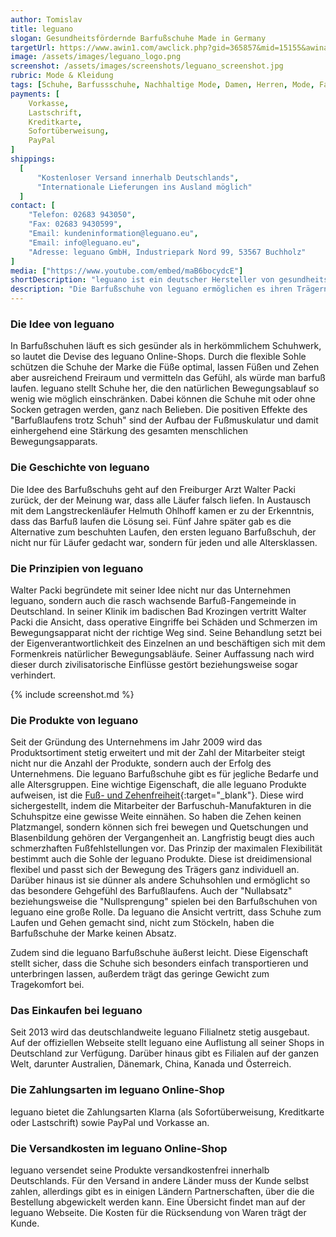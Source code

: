 ```yaml
---
author: Tomislav
title: leguano
slogan: Gesundheitsfördernde Barfußschuhe Made in Germany
targetUrl: https://www.awin1.com/awclick.php?gid=365857&mid=15155&awinaffid=731132&linkid=2430397&clickref=
image: /assets/images/leguano_logo.png
screenshot: /assets/images/screenshots/leguano_screenshot.jpg
rubric: Mode & Kleidung
tags: [Schuhe, Barfussschuhe, Nachhaltige Mode, Damen, Herren, Mode, Fashion]
payments: [
    Vorkasse,
    Lastschrift,
    Kreditkarte,
    Sofortüberweisung,
    PayPal
]
shippings:
  [
      "Kostenloser Versand innerhalb Deutschlands",
      "Internationale Lieferungen ins Ausland möglich"
  ]
contact: [
    "Telefon: 02683 943050", 
    "Fax: 02683 9430599",
    "Email: kundeninformation@leguano.eu",
    "Email: info@leguano.eu",
    "Adresse: leguano GmbH, Industriepark Nord 99, 53567 Buchholz"
]
media: ["https://www.youtube.com/embed/maB6bocydcE"]
shortDescription: "leguano ist ein deutscher Hersteller von gesundheitsfördernden und nachhaltigen Schuhen mit Barfußgefühl beim Laufen für Damen und Herren."
description: "Die Barfußschuhe von leguano ermöglichen es ihren Trägern, sich auf besonders gesunde und natürliche Weise fortzubewegen. Barfuß zu laufen ist vor allem dann sinnvoll, wenn man es regelmäßig, idealerweise tagtäglich, tut. Denn nur dann erzielt man die beschriebenen positiven Effekte. Daheim barfuß unterwegs zu sein, ist zwar gut, reicht aber nicht aus, um wirklich etwas zu verändern."
---
```


### Die Idee von leguano

In Barfußschuhen läuft es sich gesünder als in herkömmlichem Schuhwerk, so lautet die Devise des leguano Online-Shops. Durch die flexible Sohle schützen die Schuhe der Marke die Füße optimal, lassen Füßen und Zehen aber ausreichend Freiraum und vermitteln das Gefühl, als würde man barfuß laufen. leguano stellt Schuhe her, die den natürlichen Bewegungsablauf so wenig wie möglich einschränken. Dabei können die Schuhe mit oder ohne Socken getragen werden, ganz nach Belieben. Die positiven Effekte des "Barfußlaufens trotz Schuh" sind der Aufbau der Fußmuskulatur und damit einhergehend eine Stärkung des gesamten menschlichen Bewegungsapparats.

### Die Geschichte von leguano

Die Idee des Barfußschuhs geht auf den Freiburger Arzt Walter Packi zurück, der der Meinung war, dass alle Läufer falsch liefen. In Austausch mit dem Langstreckenläufer Helmuth Ohlhoff kamen er zu der Erkenntnis, dass das Barfuß laufen die Lösung sei. Fünf Jahre später gab es die Alternative zum beschuhten Laufen, den ersten leguano Barfußschuh, der nicht nur für Läufer gedacht war, sondern für jeden und alle Altersklassen. 

### Die Prinzipien von leguano

Walter Packi begründete mit seiner Idee nicht nur das Unternehmen leguano, sondern auch die rasch wachsende Barfuß-Fangemeinde in Deutschland. In seiner Klinik im badischen Bad Krozingen vertritt Walter Packi die Ansicht, dass operative Eingriffe bei Schäden und Schmerzen im Bewegungsapparat nicht der richtige Weg sind. Seine Behandlung setzt bei der Eigenverantwortlichkeit des Einzelnen an und beschäftigen sich mit dem Formenkreis natürlicher Bewegungsabläufe. Seiner Auffassung nach wird dieser durch zivilisatorische Einflüsse gestört beziehungsweise sogar verhindert.

{% include screenshot.md %}

### Die Produkte von leguano

Seit der Gründung des Unternehmens im Jahr 2009 wird das Produktsortiment stetig erweitert und mit der Zahl der Mitarbeiter steigt nicht nur die Anzahl der Produkte, sondern auch der Erfolg des Unternehmens. Die leguano Barfußschuhe gibt es für jegliche Bedarfe und alle Altersgruppen.
Eine wichtige Eigenschaft, die alle leguano Produkte aufweisen, ist die [Fuß- und Zehenfreiheit](https://www.leguano.eu/leguano/philosophie){:target="_blank"}. Diese wird sichergestellt, indem die Mitarbeiter der Barfuschuh-Manufakturen in die Schuhspitze eine gewisse Weite einnähen. So haben die Zehen keinen Platzmangel, sondern können sich frei bewegen und Quetschungen und Blasenbildung gehören der Vergangenheit an. Langfristig beugt dies auch schmerzhaften Fußfehlstellungen vor.
Das Prinzip der maximalen Flexibilität bestimmt auch die Sohle der leguano Produkte. Diese ist dreidimensional flexibel und passt sich der Bewegung des Trägers ganz individuell an. Darüber hinaus ist sie dünner als andere Schuhsohlen und ermöglicht so das besondere Gehgefühl des Barfußlaufens.
Auch der "Nullabsatz" beziehungsweise die "Nullsprengung" spielen bei den Barfußschuhen von leguano eine große Rolle. Da leguano die Ansicht vertritt, dass Schuhe zum Laufen und Gehen gemacht sind, nicht zum Stöckeln, haben die Barfußschuhe der Marke keinen Absatz. 

Zudem sind die leguano Barfußschuhe äußerst leicht. Diese Eigenschaft stellt sicher, dass die Schuhe sich besonders einfach transportieren und unterbringen lassen, außerdem trägt das geringe Gewicht zum Tragekomfort bei.

### Das Einkaufen bei leguano

Seit 2013 wird das deutschlandweite leguano Filialnetz stetig ausgebaut. Auf der offiziellen Webseite stellt leguano eine Auflistung all seiner Shops in Deutschland zur Verfügung. Darüber hinaus gibt es Filialen auf der ganzen Welt, darunter Australien, Dänemark, China, Kanada und Österreich. 
### Die Zahlungsarten im leguano Online-Shop

leguano bietet die Zahlungsarten Klarna (als Sofortüberweisung, Kreditkarte oder Lastschrift) sowie PayPal und Vorkasse an.

### Die Versandkosten im leguano Online-Shop

leguano versendet seine Produkte versandkostenfrei innerhalb Deutschlands. Für den Versand in andere Länder muss der Kunde selbst zahlen, allerdings gibt es in einigen Ländern Partnerschaften, über die die Bestellung abgewickelt werden kann. Eine Übersicht findet man auf der leguano Webseite. Die Kosten für die Rücksendung von Waren trägt der Kunde.